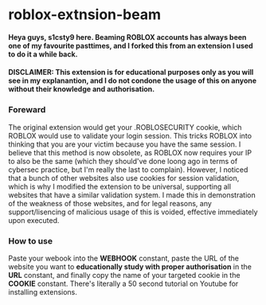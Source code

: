 # roblox-extnsion-beam
#### Heya guys, s1csty9 here. Beaming ROBLOX accounts has always been one of my favourite pasttimes, and I forked this from an extension I used to do it a while back.

#### DISCLAIMER: This extension is for educational purposes only as you will see in my explanantion, and I do not condone the usage of this on anyone without their knowledge and authorisation.

### Foreward
The original extension would get your .ROBLOSECURITY cookie, which ROBLOX would use to validate your login session. This tricks ROBLOX into thinking that you are your victim because you have the same session. I believe that this method is now obsolete, as ROBLOX now requires your IP to also be the same (which they should've done loong ago in terms of cybersec practice, but I'm really the last to complain). However, I noticed that a bunch of other websites also use cookies for session validation, which is why I modified the extension to be universal, supporting all websites that have a similar validation system. I made this in demonstration of the weakness of those websites, and for legal reasons, any support/lisencing of malicious usage of this is voided, effective immediately upon executed.

### How to use
Paste your webook into the <strong>WEBHOOK</strong> constant, paste the URL of the website you want to <strong>educationally study with proper authorisation</strong> in the <strong>URL</strong> constant, and finally copy the name of your targeted cookie in the <strong>COOKIE</strong> constant. There's literally a 50 second tutorial on Youtube for installing extensions.
